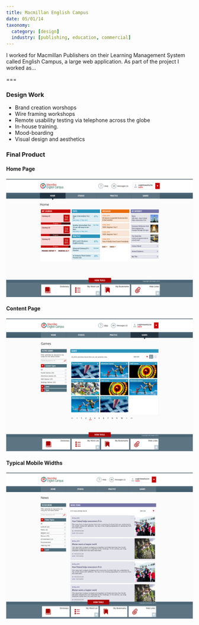 ```yaml
---
title: Macmillan English Campus
date: 05/01/14
taxonomy:
  category: [design]
  industry: [publishing, education, commercial]
---
```


I worked for Macmillan Publishers on their Learning Management System called English Campus, a large web application.  As part of the project I worked as...

===

### Design Work
* Brand creation worshops
* Wire framing workshops
* Remote usability testing via telephone across the globe
* In-house training.
* Mood-boarding
* Visual design and aesthetics

### Final Product
#### Home Page
![MEC Design Work](MEC1.jpg)
#### Content Page
![MEC Design Work](MEC2.jpg)
#### Typical Mobile Widths
![MEC Design Work](MEC3.jpg)
